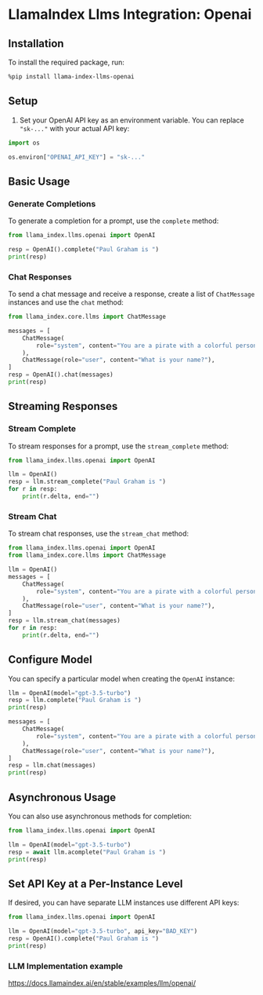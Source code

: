 # LlamaIndex Llms Integration: Openai

## Installation

To install the required package, run:

```bash
%pip install llama-index-llms-openai
```

## Setup

1. Set your OpenAI API key as an environment variable. You can replace `"sk-..."` with your actual API key:

```python
import os

os.environ["OPENAI_API_KEY"] = "sk-..."
```

## Basic Usage

### Generate Completions

To generate a completion for a prompt, use the `complete` method:

```python
from llama_index.llms.openai import OpenAI

resp = OpenAI().complete("Paul Graham is ")
print(resp)
```

### Chat Responses

To send a chat message and receive a response, create a list of `ChatMessage` instances and use the `chat` method:

```python
from llama_index.core.llms import ChatMessage

messages = [
    ChatMessage(
        role="system", content="You are a pirate with a colorful personality."
    ),
    ChatMessage(role="user", content="What is your name?"),
]
resp = OpenAI().chat(messages)
print(resp)
```

## Streaming Responses

### Stream Complete

To stream responses for a prompt, use the `stream_complete` method:

```python
from llama_index.llms.openai import OpenAI

llm = OpenAI()
resp = llm.stream_complete("Paul Graham is ")
for r in resp:
    print(r.delta, end="")
```

### Stream Chat

To stream chat responses, use the `stream_chat` method:

```python
from llama_index.llms.openai import OpenAI
from llama_index.core.llms import ChatMessage

llm = OpenAI()
messages = [
    ChatMessage(
        role="system", content="You are a pirate with a colorful personality."
    ),
    ChatMessage(role="user", content="What is your name?"),
]
resp = llm.stream_chat(messages)
for r in resp:
    print(r.delta, end="")
```

## Configure Model

You can specify a particular model when creating the `OpenAI` instance:

```python
llm = OpenAI(model="gpt-3.5-turbo")
resp = llm.complete("Paul Graham is ")
print(resp)

messages = [
    ChatMessage(
        role="system", content="You are a pirate with a colorful personality."
    ),
    ChatMessage(role="user", content="What is your name?"),
]
resp = llm.chat(messages)
print(resp)
```

## Asynchronous Usage

You can also use asynchronous methods for completion:

```python
from llama_index.llms.openai import OpenAI

llm = OpenAI(model="gpt-3.5-turbo")
resp = await llm.acomplete("Paul Graham is ")
print(resp)
```

## Set API Key at a Per-Instance Level

If desired, you can have separate LLM instances use different API keys:

```python
from llama_index.llms.openai import OpenAI

llm = OpenAI(model="gpt-3.5-turbo", api_key="BAD_KEY")
resp = OpenAI().complete("Paul Graham is ")
print(resp)
```

### LLM Implementation example

https://docs.llamaindex.ai/en/stable/examples/llm/openai/
